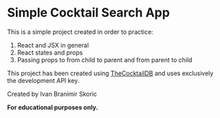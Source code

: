 # Simple Cocktail Search App

This is a simple project created in order to practice:

1. React and JSX in general
2. React states and props
3. Passing props to from child to parent and from parent to child

This project has been created using [TheCocktailDB](https://www.thecocktaildb.com/api.php) and uses exclusively the development API key.</p>

Created by Ivan Branimir Skoric

**For educational purposes only.**